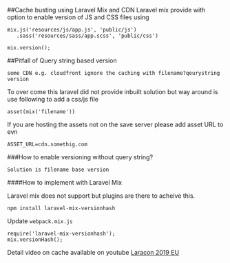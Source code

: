 ##Cache busting using Laravel Mix and CDN
Laravel mix provide with option to enable version of JS and CSS files using

```
mix.js('resources/js/app.js', 'public/js')
   .sass('resources/sass/app.scss', 'public/css')

mix.version();
```

##Pitfall of Query string based version

`some CDN e.g. cloudfront ignore the caching with filename?qeurystring version`

To over come this laravel did not provide inbuilt solution but way around is use following to add a css/js file

`asset(mix('filename'))`

If you are hosting the assets not on the save server please add asset URL to evn

`ASSET_URL=cdn.somethig.com`

###How to enable versioning without query string?

`Solution is filename base version`

####How to implement with Laravel Mix

Laravel mix does not support but plugins are there to acheive this.

`npm install laravel-mix-versionhash`

Update `webpack.mix.js`

```
require('laravel-mix-versionhash');
mix.versionHash();
```


Detail video on cache available on youtube [Laracon 2019 EU](https://www.youtube.com/watch?v=nhpjNXHfa80)
